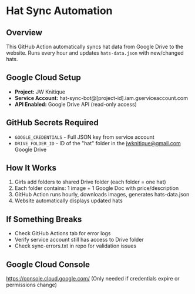 # Hat Sync Automation

## Overview
This GitHub Action automatically syncs hat data from Google Drive to the website.
Runs every hour and updates `hats-data.json` with new/changed hats.

## Google Cloud Setup
- **Project:** JW Knitique
- **Service Account:** hat-sync-bot@[project-id].iam.gserviceaccount.com
- **API Enabled:** Google Drive API (read-only access)

## GitHub Secrets Required
- `GOOGLE_CREDENTIALS` - Full JSON key from service account
- `DRIVE_FOLDER_ID` - ID of the "hat" folder in the jwknitique@gmail.com Google Drive

## How It Works
1. Girls add folders to shared Drive folder (each folder = one hat)
2. Each folder contains: 1 image + 1 Google Doc with price/description
3. GitHub Action runs hourly, downloads images, generates hats-data.json
4. Website automatically displays updated hats

## If Something Breaks
- Check GitHub Actions tab for error logs
- Verify service account still has access to Drive folder
- Check sync-errors.txt in repo for validation issues

## Google Cloud Console
https://console.cloud.google.com/
(Only needed if credentials expire or permissions change)
